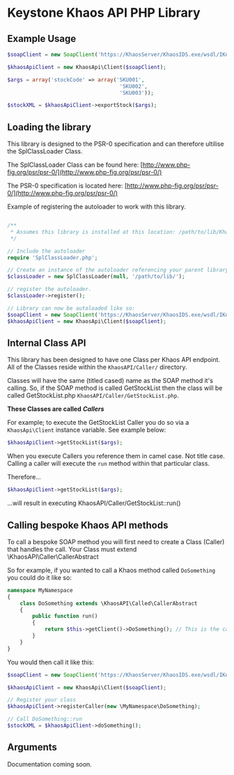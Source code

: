 Keystone Khaos API PHP Library
=========================

Example Usage
---------------
```php
$soapClient = new SoapClient('https://KhaosServer/KhaosIDS.exe/wsdl/IKosWeb');

$khaosApiClient = new KhaosApi\Client($soapClient);

$args = array('stockCode' => array('SKU001',
                                    'SKU002',
                                    'SKU003'));

$stockXML = $khaosApiClient->exportStock($args);
```

Loading the library
---------------

This library is designed to the PSR-0 specification and can therefore ultilise the SplClassLoader Class.

The SplClassLoader Class can be found here: [http://www.php-fig.org/psr/psr-0/](http://www.php-fig.org/psr/psr-0/)

The PSR-0 specification is located here: [http://www.php-fig.org/psr/psr-0/](http://www.php-fig.org/psr/psr-0/)

Example of registering the autoloader to work with this library.

```php

/**
 * Assumes this library is installed at this location: /path/to/lib/KhaosAPI/
 */

// Include the autoloader
require 'SplClassLoader.php';

// Create an instance of the autoloader referencing your parent library folder.
$classLoader = new SplClassLoader(null, '/path/to/lib/');

// register the autoloader.
$classLoader->register();

// Library can now be autoloaded like so:
$soapClient = new SoapClient('https://KhaosServer/KhaosIDS.exe/wsdl/IKosWeb');
$khaosApiClient = new KhaosApi\Client($soapClient);
```

Internal Class API
---------------
This library has been designed to have one Class per Khaos API endpoint. All of the Classes reside within the <code>KhaosAPI/Caller/</code> directory.

Classes will have the same (titled cased) name as the SOAP method it's calling. So, if the SOAP method is called GetStockList then the class will be called GetStockList.php <code>KhaosAPI/Caller/GetStockList.php</code>.

**These Classes are called** ***Callers***

For example; to execute the GetStockList Caller you do so via a <code>KhaosApi\Client</code> instance variable. See example below:

```php
$khaosApiClient->getStockList($args);
```

When you execute Callers you reference them in camel case. Not title case. Calling a caller will execute the <code>run</code> method within that particular class.

Therefore...

```php
$khaosApiClient->getStockList($args);
```

...will result in executing KhaosAPI/Caller/GetStockList::run()


Calling bespoke Khaos API methods
---------------

To call a bespoke SOAP method you will first need to create a Class (Caller) that handles the call. Your Class must extend \KhaosAPI\Caller\CallerAbstract

So for example, if you wanted to call a Khaos method called <code>DoSomething</code> you could do it like so:

```php
namespace MyNamespace
{   
    class DoSomething extends \KhaosAPI\Called\CallerAbstract
    {
        public function run()
        {   
            return $this->getClient()->DoSomething(); // This is the call to the endpoint
        }
    }
}
```

You would then call it like this:
```php
$soapClient = new SoapClient('https://KhaosServer/KhaosIDS.exe/wsdl/IKosWeb');

$khaosApiClient = new KhaosApi\Client($soapClient);

// Register your class
$khaosApiClient->registerCaller(new \MyNamespace\DoSomething);

// Call DoSomething::run
$stockXML = $khaosApiClient->doSomething();
```

Arguments
---------------
Documentation coming soon.
